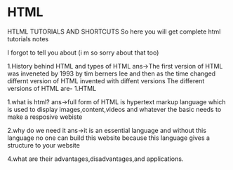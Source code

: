 # HTML
HTLML TUTORIALS AND SHORTCUTS
So here you will get complete html tutorials notes

I forgot to tell you about (i m so sorry about that too)

1.History behind HTML and types of HTML
ans->The first version of HTML was inveneted by 1993 by tim berners lee and then as the time changed differnt version of HTML invented with diffent versions
The different versions of HTML are-
1.HTML


1.what is html?
ans->full form of HTML is hypertext markup language which is used to display images,content,videos and whatever the basic needs to make a resposive webiste

2.why do we need it
ans->it is an essential language and without this language no one can build this website because this language gives a structure to your website



4.what are their advantages,disadvantages,and applications. 

